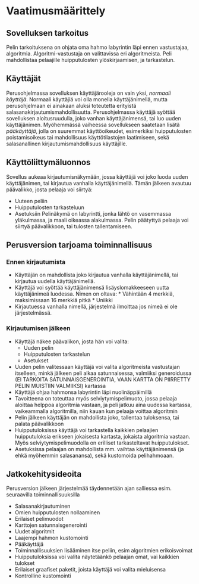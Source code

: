 # Vaatimusmäärittely

## Sovelluksen tarkoitus
Pelin tarkoituksena on ohjata oma hahmo labyrintin läpi ennen vastustajaa, algoritmia. Algoritmi-vastustaja on valittavissa eri algoritmeista. Peli mahdollistaa pelaajille huipputulosten ylöskirjaamisen, ja tarkastelun.

## Käyttäjät
Perusohjelmassa sovelluksen käyttäjärooleja on vain yksi, *normaali käyttäjä*. Normaali käyttäjiä voi olla monella käyttäjänimellä, mutta perusohjelmaan ei ainakaan aluksi toteutetta erityistä salasanakirjautumismahdollisuutta. Perusohjelmassa käyttäjä syöttää sovelluksen aloitusruudulla, joko vanhan käyttäjänimensä, tai luo uuden käyttäjänimen. Myöhemmässä vaiheessa sovellukseen saatetaan lisätä *pääkäyttäjä*, jolla on suuremmat käyttöoikeudet, esimerkiksi huipputulosten poistamisoikeus tai mahdollisuus käyttötilastojen laatimiseen, sekä salasanallinen kirjautumismahdollisuus käyttäjille.

## Käyttöliittymäluonnos
Sovellus aukeaa kirjautumisnäkymään, jossa käyttäjä voi joko luoda uuden käyttäjänimen, tai kirjautua vanhalla käyttäjänimellä. Tämän jälkeen avautuu päävalikko, josta pelaaja voi siirtyä:
* Uuteen peliin
* Huipputulosten tarkasteluun
* Asetuksiin
Pelinäkymä on labyrintti, jonka lähtö on vasemmassa yläkulmassa, ja maali oikeassa alakulmassa. Pelin päätyttyä pelaaja voi siirtyä päävalikkoon, tai tulosten tallentamiseen.

## Perusversion tarjoama toiminnallisuus

### Ennen kirjautumista
* Käyttäjän on mahdollista joko kirjautua vanhalla käyttäjänimellä, tai kirjautua uudella käyttäjänimellä.
* Käyttäjä voi syöttää käyttäjänimensä lisäyslomakkeeseen uutta käyttäjänimeä luodessa. Nimen on oltava:
        * Vähintään 4 merkkiä, maksimissaan 16 merkkiä pitkä
        * Uniikki
* Kirjautuessa vanhalla nimellä, järjestelmä ilmoittaa jos nimeä ei ole järjestelmässä.

### Kirjautumisen jälkeen
* Käyttäjä näkee päävalikon, josta hän voi valita:
	* Uuden pelin
	* Huipputulosten tarkastelun
	* Asetukset
* Uuden pelin valitessaan käyttäjä voi valita algoritmeista vastustajan itselleen, minkä jälkeen peli alkaa satunnaisessa, valmiiksi generoidussa (EI TARKOITA SATUNNAISGENEROINTIA, VAAN KARTTA ON PIIRRETTY PELIN MUISTIIN VALMIIKSI) kartassa
* Käyttäjä ohjaa hahmonsa labyrintin läpi nuolinäppäimillä
* Tavoitteena on toteuttaa myös selviytymispelimuoto, jossa pelaaja aloittaa helppoa algoritmia vastaan, ja peli jatkuu aina uudessa kartassa, vaikeammalla algoritmilla, niin kauan kun pelaaja voittaa algoritmin
* Pelin jälkeen käyttäjän on mahdollista joko, tallentaa tuloksensa, tai palata päävalikkoon
* Huipputuloksissa käyttäjä voi tarkastella kaikkien pelaajien huipputuloksia erikseen jokaisesta kartasta, jokaista algoritmia vastaan. Myös selviytymispelimuodolla on erilliset tarkasteltavat huipputulokset.
* Asetuksissa pelaajan on mahdollista mm. vaihtaa käyttäjänimensä (ja ehkä myöhemmin salasanansa), sekä kustomoida pelihahmoaan.

## Jatkokehitysideoita

Perusversion jälkeen järjestelmää täydennetään ajan salliessa esim. seuraavilla toiminnallisuuksilla
* Salasanakirjautuminen
* Omien huipputulosten nollaaminen
* Erilaiset pelimuodot
* Karttojen satunnaisgenerointi
* Uudet algoritmit
* Laajempi hahmon kustomointi
* Pääkäyttäjä
* Toiminnallisuuksien lisääminen itse peliin, esim algoritmien erikoisvoimat
* Huipputuloksissa voi valita näytetäänkö pelaajan omat, vai kaikkien tulokset
* Erilaiset graafiset paketit, joista käyttäjä voi valita mieluisensa
* Kontrolline kustomointi
